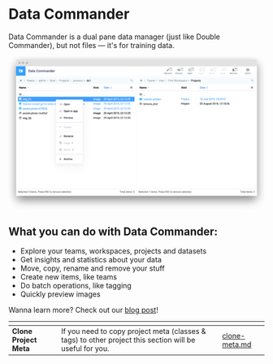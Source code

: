 # Data Commander

Data Commander is a dual pane data manager (just like Double Commander), but not files — it's for training data.

![](<data-commander (1).png>)

## What you can do with Data Commander:

* Explore your teams, workspaces, projects and datasets
* Get insights and statistics about your data
* Move, copy, rename and remove your stuff
* Create new items, like teams
* Do batch operations, like tagging
* Quickly preview images

Wanna learn more? Check out our [blog post](https://medium.com/deep-systems/dual-pane-file-manager-for-training-data-old-school-meets-ai-in-supervisely-d0aa64def296)!

<table data-view="cards"><thead><tr><th></th><th></th><th data-hidden data-card-target data-type="content-ref"></th></tr></thead><tbody><tr><td><strong>Clone Project Meta</strong></td><td>If you need to copy project meta (classes &#x26; tags) to other project this section will be useful for you.</td><td><a href="clone-meta.md">clone-meta.md</a></td></tr></tbody></table>
